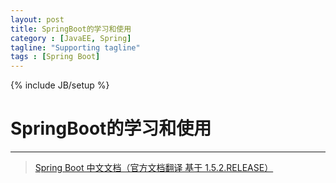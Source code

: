 ```yaml
---
layout: post
title: SpringBoot的学习和使用
category : [JavaEE, Spring]
tagline: "Supporting tagline"
tags : [Spring Boot]
---
```

{% include JB/setup %}
# SpringBoot的学习和使用
---

> [Spring Boot 中文文档（官方文档翻译 基于 1.5.2.RELEASE）](http://blog.geekidentity.com/spring/spring_boot_translation/)

<!--break-->